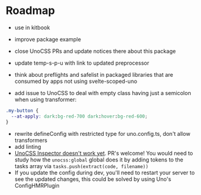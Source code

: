 # Roadmap

- use in kitbook
- improve package example
- close UnoCSS PRs and update notices there about this package
- update temp-s-p-u with link to updated preprocessor
- think about preflights and safelist in packaged libraries that are consumed by apps not using svelte-scoped-uno

- add issue to UnoCSS to deal with empty class having just a semicolon when using transformer:
```css
.my-button {
  --at-apply: dark:bg-red-700 dark:hover:bg-red-600;
}
```

- rewrite defineConfig with restricted type for uno.config.ts, don't allow transformers
- add linting
- [UnoCSS Inspector doesn't work yet](https://github.com/unocss/unocss/issues/1718). PR's welcome! You would need to study how the `unocss:global` global does it by adding tokens to the tasks array via `tasks.push(extract(code, filename))`
- If you update the config during dev, you'll need to restart your server to see the updated changes, this could be solved by using Uno's ConfigHMRPlugin